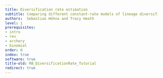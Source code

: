 ```yaml
---
title: Diversification rate estimation
subtitle: Comparing different constant-rate models of lineage diversification
authors:  Sebastian Höhna and Tracy Heath
level: 1
prerequisites:
- intro
- rev
- archery
- binomial
order: 0
index: true
software: true
title-old: RB_DiversificationRate_Tutorial
redirect: true
---
```

